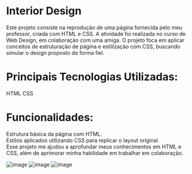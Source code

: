 # Interior Design

Este projeto consiste na reprodução de uma página fornecida pelo meu professor, criada com HTML e CSS. A atividade foi realizada no curso de Web Design, em colaboração com uma amiga. O projeto foca em aplicar conceitos de estruturação de página e estilização com CSS, buscando simular o design proposto de forma fiel.

# Principais Tecnologias Utilizadas:

HTML
CSS

# Funcionalidades:

Estrutura básica da página com HTML. <br>
Estilos aplicados utilizando CSS para replicar o layout original. <br>
Esse projeto me ajudou a aprofundar meus conhecimentos em HTML e CSS, além de aprimorar minha habilidade em trabalhar em colaboração.<br>


![image](https://github.com/beatrizveloso/interior-design/assets/156534028/3da160da-92a9-404e-bef5-8be06b2a3cd1)
![image](https://github.com/beatrizveloso/interior-design/assets/156534028/5e4d6817-d110-4664-8e60-4201b056b13a)
![image](https://github.com/beatrizveloso/interior-design/assets/156534028/62ba09dd-9110-45ba-b01a-d716061737ba)

